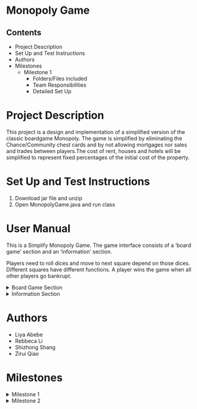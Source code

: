 # Monopoly Game

## Contents

- Project Description
- Set Up and Test Instructions
- Authors
- Milestones
    - Milestone 1
        - Folders/Files included
        - Team Responsibilities
        - Detailed Set Up
        
# Project Description

This project is a design and implementation of a simplified version of the classic boardgame Monopoly.
The game is simplified by eliminating the Chance/Community chest cards and by not allowing mortgages nor sales 
and trades between players.The cost of rent, houses and hotels will be simplified to represent fixed percentages of 
the initial cost of the property.

# Set Up and Test Instructions

1. Download jar file and unzip
2. Open MonopolyGame.java and run class

# User Manual
    
This is a Simplify Monopoly Game.
The game interface consists of a ‘board game’ section and an ‘information’ section.

Players need to roll dices and move to next square depend on those dices. Different squares have different functions.
A player wins the game when all other players go bankrupt.


<details><summary>Board Game Section</summary>   
    <details><summary>Squares</summary>
        <details><summary>Property Square</summary>
    
- There are ‘street name’, ‘price’, ‘color tag’ and ‘buildings area’ in each Property Square.
- When players get to this kind of squares:
    - They can buy the square, if it does not have an owner.
    - They need to pay for the rent, if this square is owned by another player.
        - The rent price for that square depend on the number of buildings on it.
    - They can ‘sell’ or ‘build houses’ after they own that land.
</details> 
         <details><summary>Go Square</summary>
             
- The starting square when the game starts.
- When players pass or reach it again, they will get $50.
</details> 
         <details><summary>Income Tax Square</summary>
             
- Players need to pay the tax ($ 100) when they get to this square.
</details>
         <details><summary>Rail Road Square</summary>
             
- When players get to this kind of squares:
    - They can buy the square, if it does not have an owner.
    - They need to pay for the rent, if this square is owned by another player.
    - House cannot be built here!
</details> 
         <details><summary>Jail Square</summary>
             
- When player gets to the jail, he/she can only move out of the jail in two ways:
    1. Player rolls an even number.
    2. Player already stayed in the jail for 3 rounds.             
</details> 
         <details><summary>Utility Square</summary>
             
- When players get to this kind of squares:
    - They can buy the square, if it does not have an owner.
    - They need to pay for the rent, if this square is owned by another player.
    - House cannot be built here!               
</details>  
         <details><summary>Free Parking Square</summary>
             
- Players do not need to do anything with this square.             
</details> 
         <details><summary>Go To Jail Square</summary>
             
- Players will be directly sent to ‘Jail Square’ when they get to ‘Go To Jail Square’.             
</details>
</details> 
    <details><summary>Houses and Hotels</summary>   

- House: indicates by green square.
- Hotel: indicates by red square.
- Buildings can only be built on Property Square! 
- In this Monopoly Game: 
    - At most four houses and one hotel can be built on a Property Square.       
    - If player chooses to build a hotel before owning four houses on that Property Square, the number of houses of the square will increase to 4.    
        - (e.g., Player A already had a house on ‘Baltic Avenue’ and he wants to build a hotel there. He will have 4 houses and a hotel on ‘Baltic Avenue’ after he pressing the button for ‘build a hotel’.) 
    - Player can build houses or hotels, when he/she owns all Property Squares of the same color.       
        - (e.g., when player A owns ‘Baltic Avenue’ and ‘Mediterranean Avenue’, he/she can start to build houses or hotel on Property Square)         
</details>       
</details> 
    
<details><summary>Information Section</summary>    
- Information Section is made up by five sections. (‘Players’ information’, ‘Current Player’s Information’. ‘Current Location’, ‘Square Information’ and ‘Buttons’)
    <details><summary>Players' Information</summary>
            
- List of players who are not in current.
    - Showing their ‘name’ and ‘cash’.
</details> 
    <details><summary>Current Players' Information</summary>
        
-  Showing current player’s information.
    - ‘Name’, ‘cash’ and ‘player owned property’.
</details>
    <details><summary>Current Location</summary>
        
- Showing the location of current player.
</details>
    <details><summary>Square Information</summary>
        
- Showing current square’s information.
    - ‘Buy Price’, ‘Rent Price’, ‘House Price’ and ‘Hotel Price’.
</details>
    <details><summary>Buttons</summary>
 - Buttons Section including six buttons: ‘Buy’, ‘Sell’, ‘Roll Dice’, ‘Next Turn’, ‘Build On Property’ and ‘Sell Houses/Hotels’.       
        <details><summary>Buy Button</summary> 
            
- Click to buy the current square.
</details>
       <details><summary>Sell Button</summary>
           
- Click to sell the last bought square.
</details>
       <details><summary>Roll Dice Button</summary>
           
- Click to roll dices.
  </details>
       <details><summary>Next Turn Button</summary>
           
- Click to pass the turn to next player.
 </details>
       <details><summary>Build On Property Button</summary>
           
- Click to open a new window to choose the square you want to build houses/hotel.
    - After you clicking the square 
        - There is a new window for you to choose the building type (Houses/Hotel).
            - Now, click ‘House’ (Hotel) if you want to build a house (hotel).
</details>
       <details><summary>Sell Houses/Hotels Button</summary>
           
- Click to open a new window show the square(s) you have houses/hotel on. Then choose you want to sell houses/hotel there.
        - After you clicking the square 
            - There is a new window for you to choose the building type (Houses/Hotel) you can sell.
                - Now, click ‘House’ (Hotel) if you want to sell a house (hotel).       
</details>
</details>     
</details>      
    
# Authors

- Liya Abebe
- Rebbeca Li
- Shizhong Shang
- Zirui Qiao

# Milestones

<details><summary>Milestone 1</summary>


# Milestone 1

## Folders/Files added

* src
    - Model
        + Dice.java
        + MonopolyBoard.java
        + MonopolyGame.java
        + Player.java
        + PropertySquare.java
        + Square.java
    - UML and Sequence Diagrams
        + ask if the player want to buy square.png
        + check if the player is bankrupt.png
        + let the player move to the next square.png
        + the game needs to add in a new player.png
        + M1-Console output.pdf
        + Milestone1UML.png

    


## Team Responsibilities

Liya Abebe

- Implemented Dice class
- Implemented MonopolyBoard class
- Refactored print statements
- README file documentation
 
Rebbeca Li
    
- Implemented Square class
- Implemented PropertySquare class
- Updated UML

Shizhong Shang
  
- Implemented Player class
- Sequence diagrams

Zirui Qiao

- Implementing MonopolyGame class
- Implementing ifWantToBuy method and selectWhichToSell method in class Player
- Fixed buyProperty method in class Player
- Fixed landOn method in class PropertySquare
- Fixed toString method in class Square


## Detailed Set Up

We created classes to represent the main entities of the game. The classes are
`Dice.java`, `MonopolyBoard.java`, `MonopolyGame.java`, `Player.java`, `PropertySquare.java` and `Square.java`. 
We designed `Square.java` to be an abstract class since there are several variety of square types
in the game. Then each square type will implement the `Square.java` class, just like how `PropertySquare.java`
has done in this milestone. `MonopolyBoard.java` creates all the squares in the game using the square classes.
Finally, the `MonopolyGame.java` brings everything together by creating the board and players and running the game.

</details>

<details><summary>Milestone 2</summary>
    
# Milestone 2

## Folders/Files added

* src
    - Model
        + main.java
        + FreeParkingSquare.java
        + GoSquare.java
        + GoTOJailSquare.java
        + IncomeTaxSquare.java
        + JailSquare.java
        + RailRoadSquare.java
        + UtilitySquare.java
    - view
        + DiceGUI.java
        + FreeParkingSquare.java
        + GoSquareGUI.java
        + GoToJailGUI.java
        + IncomeTaxSquareGUI.java
        + InfoDisplayGUI.java
        + JailSquareGUI.java
        + MonopolyGameGUI.java
        + playerGUI.java
        + PropertySquareGUI.java
        + RailRoadSquareGUI.java
        + SquareGridGUI.java
        + SquareGUI.java
        + UtilitySquareGUI.java
    - test
        + DiceTest.java
        + FreeParkingSquareTest.java
        + GoSquareTest.java
        + GoToJailSquareTest.java
        + incomeTaxSquareTest.java
        + JailSquareTest.java
        + MonopolyBoardTest.java
        + MonopolyGameTest.java
        + PlayerTest.java
        + PropertySquareTest.java
        + RailRoadSquareTest.java
        + UtilitySquareTest.java
    - Controller
        + MonopolyGameController.java
    - UML and Sequence Diagrams
        - Milestone2

   

## Team Responsibilities

Liya Abebe

- Implemented FreeParkingGUI class
- Implemented GoToJailGUI class
- Implemented GoSquareGUI class
- Implemented IncomeTaxSquareGUI class
- Implemented JailSquareGUI class
- Implemented PropertySquareGUI class
- Implemented RailRoadSquareGUI class
- Implemented UtilitySquareGUI class
- Implemented PlayerGUI class
- Implemented InfoDisplayGUI class
- Implemented MonopolyGameGUI class
- Implemented SquareGridGUI class
- Implemented DiceTest class
- Implemented MonopolyBoardTest class
- Implemented MonopolyGameController class
- Refactored MonopolyGame class
- Refactored main class
 
Rebbeca Li
    
- Refactored InfoDisplayGUI class
- Refactored DiceGUI class
- Draw the UML of the whole project

Shizhong Shang
  
- Refactored Player class
- Implemented PlayerTest class
- Implemented FreeParking class
- Implemented GoToJail class
- Implemented GoSquare class
- Implemented IncomeTaxSquare class
- Implemented JailSquare class
- Implemented RailRoadSquare class
- Implemented UtilitySquare class
- Sequence diagrams

Zirui Qiao

- Refactored MonopolyGame class
- Refactored JailSquare class
- Refactored all tests excepted for diceTest
- Implemented MonopolyGameTest class
- Implemented main class
- Implemented SquareGUI class
- Implemented buyProperty() and sellProperty() methods in MonopolyGame class
- Add sellProperty() method to Player class
- Refactored the landOn() method in PropertySquare class
- Refactored the landOn() method in GoToJailSquare class
- Refactored the makeSquares() method in MonopolyBoard class
- Provide a new method(no use after discussion) to SquareGridGUI class
- README file documentation
    



## Detailed Set Up
    
We separate the whole game to 5 packages. The packages are 'Model', 'view', 'tests', 'Controller' and 'images'.
In order to move game to GUI version, the game is designed to have a MVC pattern. Package 'Model' is the model
part in MVC pattern; package 'view' is the view part in MVC pattern; package 'Controller' is the controller
part in MVC pattern, package 'test' contains tests for all classes in 'Model' and package 'images' contains 
images will be used in 'view'.
    
Model:
    New classes which represents special types of squares are added. The classes are 'FreeParkingSqaure.java', 
    'GoSquare.java', 'GoToJailSquare.java', 'IncomeTaxSquare.java', 'JailSquare.java', 'RailRoadSquare.java' 
    and 'UtilitySquare.java'. 'RailRoadSquare.java' and 'UtilitySquare.java' are children of 'PropertySquare.java' 
    because all of them can be buy and sell. All of the rest new classes implement 'Square.java' class.
    A 'main' class is also added which helps to arrange MVC pattern. New rules are included in the game 
    compared to milstone1, rules about jail and selling properties when getting bankrupt are implemented 
    in game. In order to write the test easier and match with the MVC pattern, multiple methods in 'MonopolyGame' 
    are splited into new methods. All other classes remain their original functions.
    
view:
    New classes are created to do visual part of the game. The classes which represent the squares' view are 
    'FreeParkingSquareGUI.java', 'GoSquareGUI.java', 'GoToJailGUI.java', 'IncomeTaxSquareGUI.java', 
    'JailSquareGUI.java', 'PropertySquareGUI.java', 'RailRoadSquareGUI.java', 'UtilitySquareGUI.java' and 
    'SquareGUI.java'. We designed `SquareGUI.java` to be an abstract class just like in milestone1. Then, each
    class is responsible for a type of square in package 'Model'. 'DIceGUI.java' and 'PlayerGUI.java' are 
    also created in responsible for the visualization of 'Dice.java' and 'Player.java'. 'InfoDisplayGUI.java'
    is created to display the information of the player who is currently playing the round. 'SquareGridGUI.java'
    is created to draw the map of the game. Finally, 'MonopolyGameGUI.java' is created to bring all view part 
    together.
 
controller:
    New class 'MonopolyGameController.java' is created in responsible for actionListeners of buttons created in
    package 'view'.
    
test:
    For each class in package 'Model', a test class is created to test all testable methods in the class. 
    For example, 'DiceTest.java' to test all methods in 'Dice.java'.


## Known Issues/bugs

When a player that's not in jail rolls a double, the game automatically
rolls the dice again instead to waiting for an input from the 'Roll Dice' button.
It sends the player to jail if dice rolls a double 3 times. In the view, only the last dice roll is shown.
Ideally we would want to wait for user input to roll dice again when doubles are rolled and display
all the dice pairs, not just the last rolled pair.
</details>

